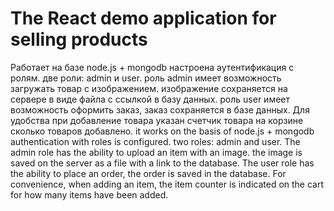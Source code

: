 # The React demo application for selling products
   Работает на базе node.js + mongodb
    настроена аутентификация с  ролям.
    две роли: admin и user.
    роль admin имеет возможность загружать товар с изображением. изображение сохраняется на сервере в виде файла с ссылкой в базу данных.
    роль user имеет возможность оформить заказ, заказ сохраняется в базе данных.
    Для удобства при добавление товара указан счетчик товара на корзине сколько товаров добавлено.
it works on the basis of node.js + mongodb
authentication with roles is configured.
two roles: admin and user.
The admin role has the ability to upload an item with an image. the image is saved on the server as a file with a link to the database.
The user role has the ability to place an order, the order is saved in the database.
For convenience, when adding an item, the item counter is indicated on the cart for how many items have been added.
